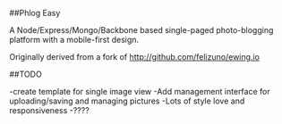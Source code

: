 ##Phlog Easy

A Node/Express/Mongo/Backbone based single-paged photo-blogging platform with a mobile-first design.

Originally derived from a fork of http://github.com/felizuno/ewing.io

##TODO

-create template for single image view
-Add management interface for uploading/saving and managing pictures
-Lots of style love and responsiveness
-????


